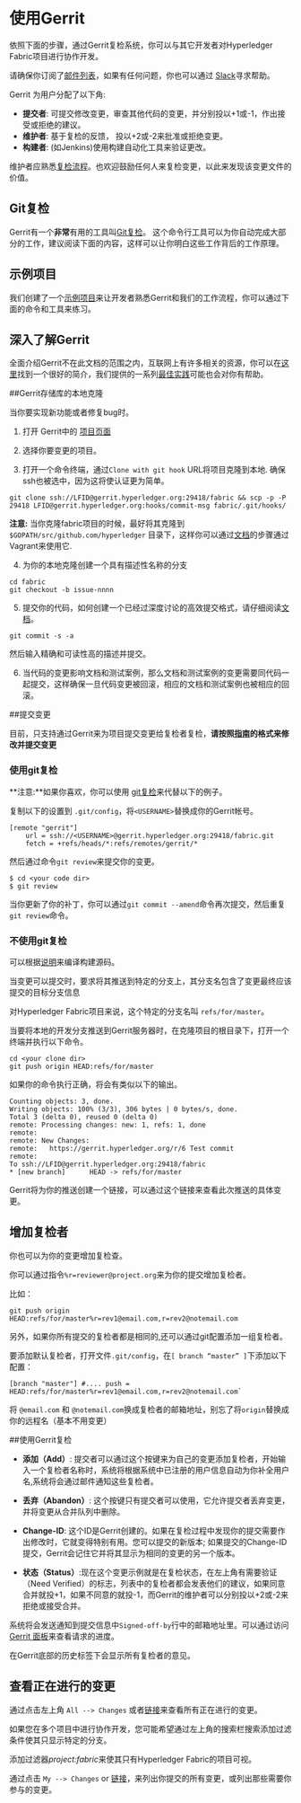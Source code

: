 # 使用Gerrit
依照下面的步骤，通过Gerrit复检系统，你可以与其它开发者对Hyperledger Fabric项目进行协作开发。

请确保你订阅了[邮件列表](http://lists.hyperledger.org/mailman/listinfo/hyperledger-fabric)，如果有任何问题，你也可以通过 [Slack](https://hyperledgerproject.slack.com/)寻求帮助。

Gerrit 为用户分配了以下角:

* **提交者**: 可提交修改变更，审查其他代码的变更，并分别投以+1或-1，作出接受或拒绝的建议。
* **维护者**: 基于复检的反馈， 投以+2或-2来批准或拒绝变更。
* **构建者**: (如Jenkins)使用构建自动化工具来验证更改。

维护者应熟悉[复检流程](reviewing.md)。也欢迎鼓励任何人来复检变更，以此来发现该变更文件的价值。

## Git复检

Gerrit有一个**非常**有用的工具叫[Git复检](https://www.mediawiki.org/wiki/Gerrit/git-review)。
这个命令行工具可以为你自动完成大部分的工作，建议阅读下面的内容，这样可以让你明白这些工作背后的工作原理。


## 示例项目

我们创建了一个[示例项目](https://gerrit.hyperledger.org/r/#/admin/projects/lf-sandbox)来让开发者熟悉Gerrit和我们的工作流程，你可以通过下面的命令和工具来练习。

## 深入了解Gerrit

全面介绍Gerrit不在此文档的范围之内，互联网上有许多相关的资源，你可以在[这里](https://www.mediawiki.org/wiki/Gerrit/Tutorial)找到一个很好的简介，我们提供的一系列[最佳实践](best-practices.md)可能也会对你有帮助。

##Gerrit存储库的本地克隆

当你要实现新功能或者修复bug时。

1. 打开 Gerrit中的 [项目页面](https://gerrit.hyperledger.org/r/#/admin/projects/)

2. 选择你要变更的项目。

3. 打开一个命令终端，通过`Clone with git hook` URL将项目克隆到本地. 确保ssh也被选中，因为这将使认证更为简单。
```
git clone ssh://LFID@gerrit.hyperledger.org:29418/fabric && scp -p -P 29418 LFID@gerrit.hyperledger.org:hooks/commit-msg fabric/.git/hooks/
```

**注意:** 当你克隆fabric项目的时候，最好将其克隆到`$GOPATH/src/github.com/hyperledger` 目录下，这样你可以通过[文档](../dev-setup/devenv.md)的步骤通过Vagrant来使用它.

4. 为你的本地克隆创建一个具有描述性名称的分支

```
cd fabric
git checkout -b issue-nnnn
```

5. 提交你的代码，如何创建一个已经过深度讨论的高效提交格式，请仔细阅读[文档](changes.md)。
```
git commit -s -a
```
然后输入精确和可读性高的描述并提交。

6. 当代码的变更影响文档和测试案例，那么文档和测试案例的变更需要同代码一起提交，这样确保一旦代码变更被回滚，相应的文档和测试案例也被相应的回滚。

##提交变更

目前，只支持通过Gerrit来为项目提交变更给复检者复检，**请按照[指南](changes.md)的格式来修改并提交变更**

### 使用git复检

**注意:**如果你喜欢，你可以使用 [git复检](#Git复检)来代替以下的例子。

复制以下的设置到 `.git/config`，将`<USERNAME>`替换成你的Gerrit帐号。

```
[remote "gerrit"]
    url = ssh://<USERNAME>@gerrit.hyperledger.org:29418/fabric.git
    fetch = +refs/heads/*:refs/remotes/gerrit/*
```

然后通过命令`git review`来提交你的变更。

```
$ cd <your code dir>
$ git review
```
当你更新了你的补丁，你可以通过`git commit --amend`命令再次提交，然后重复 `git review`命令。


### 不使用git复检

 可以根据[说明](../dev-setup/build.md)来编译构建源码。

当变更可以提交时，要求将其推送到特定的分支上，其分支名包含了变更最终应该提交的目标分支信息

 对Hyperledger Fabric项目来说，这个特定的分支名叫 `refs/for/master`。

当要将本地的开发分支推送到Gerrit服务器时，在克隆项目的根目录下，打开一个终端并执行以下命令。

```
cd <your clone dir>
git push origin HEAD:refs/for/master
```
如果你的命令执行正确，将会有类似以下的输出。

```
Counting objects: 3, done.
Writing objects: 100% (3/3), 306 bytes | 0 bytes/s, done.
Total 3 (delta 0), reused 0 (delta 0)
remote: Processing changes: new: 1, refs: 1, done
remote:
remote: New Changes:
remote:   https://gerrit.hyperledger.org/r/6 Test commit
remote:
To ssh://LFID@gerrit.hyperledger.org:29418/fabric
* [new branch]      HEAD -> refs/for/master
```
Gerrit将为你的推送创建一个链接，可以通过这个链接来查看此次推送的具体变更。

## 增加复检者

你也可以为你的变更增加复检查。

你可以通过指令`%r=reviewer@project.org`来为你的提交增加复检者。  

比如：

```
git push origin HEAD:refs/for/master%r=rev1@email.com,r=rev2@notemail.com
```

另外，如果你所有提交的复检者都是相同的,还可以通过git配置添加一组复检者。

要添加默认复检者，打开文件`.git/config`，在`[ branch “master” ]`下添加以下配置：

```
[branch "master"] #.... push =
HEAD:refs/for/master%r=rev1@email.com,r=rev2@notemail.com`
```

将 `@email.com` 和 `@notemail.com`换成复检者的邮箱地址，别忘了将`origin`替换成你的远程名（基本不用变更）

##使用Gerrit复检

* **添加（Add）**: 提交者可以通过这个按键来为自己的变更添加复检者，开始输入一个复检者名称时，系统将根据系统中已注册的用户信息自动为你补全用户名,系统将会通过邮件通知这些复检者。

* **丢弃（Abandon）**: 这个按键只有提交者可以使用，它允许提交者丢弃变更，并将变更从合并队列中删除。

* **Change-ID**: 这个ID是Gerrit创建的。如果在复检过程中发现你的提交需要作出修改时，它就变得特别有用。您可以提交的新版本; 如果提交的Change-ID提交，Gerrit会记住它并将其显示为相同的变更的另一个版本。

* **状态（Status）**:现在这个变更示例就是在复检状态，在左上角有需要验证（Need Verified）的标志，列表中的复检者都会发表他们的建议，如果同意合并就投+1，如果不同意的就投-1，而Gerrit的维护者可以分别投以+2或-2来拒绝或接受合并。

系统将会发送通知到提交信息中`Signed-off-by`行中的邮箱地址里。可以通过访问[Gerrit 面板](https://gerrit.hyperledger.org/r/#/dashboard/self)来查看请求的进度。

在Gerrit底部的历史标签下会显示所有复检者的意见。

## 查看正在进行的变更

通过点击左上角 `All --> Changes` 或者[链接](https://gerrit.hyperledger.org/r/#/q/project:fabric)来查看所有正在进行的变更。

如果您在多个项目中进行协作开发，您可能希望通过左上角的搜索栏搜索添加过滤条件使其只显示特定的分支。

添加过滤器*project:fabric*来使其只有Hyperledger Fabric的项目可视。

通过点击 `My --> Changes` or [链接](https://gerrit.hyperledger.org/r/#/dashboard/self)，来列出你提交的所有变更，或列出那些需要你参与的变更。
